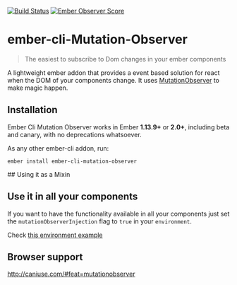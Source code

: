 [![Build Status](https://travis-ci.org/zzarcon/ember-cli-Mutation-Observer.svg)](https://travis-ci.org/zzarcon/ember-cli-Mutation-Observer)
[![Ember Observer Score](http://emberobserver.com/badges/ember-cli-mutation-observer.svg)](http://emberobserver.com/addons/ember-cli-mutation-observer)

# ember-cli-Mutation-Observer 

> The easiest to subscribe to Dom changes in your ember components

A lightweight ember addon that provides a event based solution for react when the DOM of your components change. It uses [MutationObserver](https://developer.mozilla.org/en/docs/Web/API/MutationObserver) to make magic happen.

## Installation

Ember Cli Mutation Observer works in Ember **1.13.9+** or **2.0+**, including beta and canary, with no deprecations
whatsoever.


As any other ember-cli addon, run:
```
ember install ember-cli-mutation-observer
```

## Using it as a Mixin


## Use it in all your components

If you want to have the functionality available in all your components just set the `mutationObserverInjection` flag to `true` in your `environment`. 

Check [this environment example]()


## Browser support

http://caniuse.com/#feat=mutationobserver
